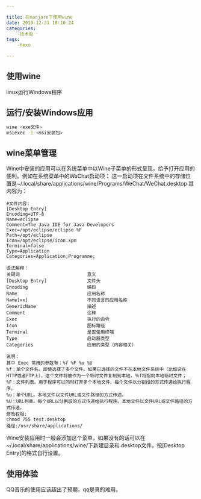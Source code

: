 ```yaml
---

title: 在manjaro下使用wine
date: 2019-12-31 18:10:24
categories:
    -技术向
tags:
    -hexo

---
```


## 使用wine

linux运行Windows程序

<!--more-->

## 运行/安装Windows应用

```bash
wine <exe文件>
msiexec -i <msi安装包>
```

## wine菜单管理

Wine中安装的应用可以在系统菜单中以Wine子菜单的形式呈现，给予打开应用的便利。例如在系统菜单中的WeChat启动项：
这一启动项在文件系统中的存储位置是~/.local/share/applications/wine/Programs/WeChat/WeChat.desktop
其内容为：

```text
#文件内容:
[Desktop Entry]
Encoding=UTF-8
Name=eclipse
Comment=The Java IDE for Java Developers
Exec=/opt/eclipse/eclipse %F
Path=/opt/eclipse
Icon=/opt/eclipse/icon.xpm
Terminal=false
Type=Application
Categories=Application;Programme;
```

```text
语法解释：
关键词                         意义
[Desktop Entry]               文件头
Encoding                      编码
Name                          应用名称
Name[xx]                      不同语言的应用名称
GenericName                   描述
Comment                       注释
Exec                          执行的命令
Icon                          图标路径
Terminal                      是否使用终端
Type                          启动器类型
Categories                    应用的类型（内容相关）

说明： 
其中 Exec 常用的参数有：%f %F %u %U 
%f：单个文件名。即使选择了多个文件。如果已选择的文件不在本地文件系统中（比如说在HTTP或者FTP上），这个文件将被作为一个临时文件复制到本地，％f将指向本地临时文件； 
%F：文件列表。用于程序可以同时打开多个本地文件。每个文件以分割段的方式传递给执行程序。 
%u：单个URL。本地文件以文件URL或文件路径的方式传递。 
%U：URL列表。每个URL以分割段的方式传递给执行程序。本地文件以文件URL或文件路径的方式传递。
修改权限:
chmod 755 test.desktop
路径:/usr/share/applications/
```

Wine安装应用时一般会添加这个菜单，如果没有的话可以在~/.local/share/applications/wine/下新建目录和.desktop文件，按[Desktop Entry]的格式自行设置。

## 使用体验

QQ音乐的使用应该超出了预期，qq是真的难用。

